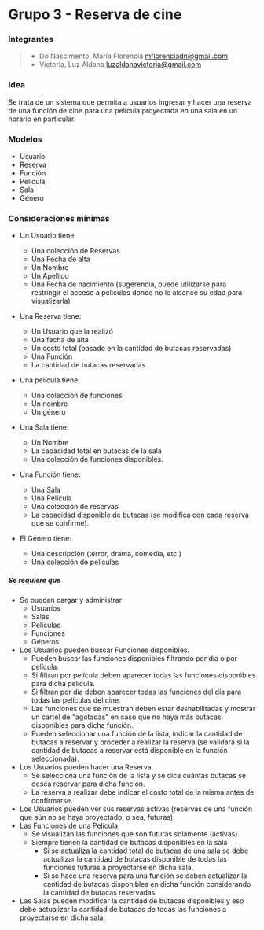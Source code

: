 # Grupo 3 - Reserva de cine

### Integrantes
> - Do Nascimento, María Florencia	<mflorenciadn@gmail.com>
> - Victoria, Luz Aldana	<luzaldanavictoria@gmail.com>

### Idea
Se trata de un sistema que permita a usuarios ingresar y hacer una reserva de una función de cine para una película proyectada en una sala en un horario en particular.
 
### Modelos
 - Usuario 
 - Reserva 
 - Función 
 - Película 
 - Sala 
 - Género
 
### Consideraciones mínimas
 - Un Usuario tiene  
	 - Una colección de Reservas 
	 - Una Fecha de alta 
	 - Un Nombre 
	 - Un Apellido 
	 - Una Fecha de nacimiento (sugerencia, puede utilizarse para restringir el acceso a películas donde no le alcance su edad para visualizarla) 
 
 - Una Reserva tiene: 
	 - Un Usuario que la realizó 
	 - Una fecha de alta 
	 - Un costo total (basado en la cantidad de butacas reservadas) 
	 - Una Función 
	 - La cantidad de butacas reservadas 
 
 - Una película tiene: 
	 - Una colección de funciones 
	 - Un nombre 
	 - Un género 
 
 - Una Sala tiene: 
	 - Un Nombre 
	 - La capacidad total en butacas de la sala 
	 - Una colección de funciones disponibles. 
 
 - Una Función tiene: 
	 - Una Sala 
	 - Una Película 
	 - Una colección de reservas. 
	 - La capacidad disponible de butacas (se modifica con cada reserva que se confirme). 
 
 - El Género tiene: 
	 - Una descripción (terror, drama, comedia, etc.) 
	 - Una colección de películas 

 
##### Se requiere que 
 - Se puedan cargar y administrar   
	- Usuarios
	- Salas 
	- Películas 
	- Funciones 
	- Géneros 
 - Los Usuarios pueden buscar Funciones disponibles. 
	 - Pueden buscar las funciones disponibles filtrando por día o por película. 
	 - Si filtran por película deben aparecer todas las funciones disponibles para dicha película. 
	 - Si filtran por día deben aparecer todas las funciones del día para todas las películas del cine. 
	 - Las funciones que se muestran deben estar deshabilitadas y mostrar un cartel de "agotadas" en caso que no haya más butacas disponibles para dicha función. 
	 - Pueden seleccionar una función de la lista, indicar la cantidad de butacas a reservar y proceder a realizar la reserva (se validará si la cantidad de butacas a reservar está disponible en la función seleccionada). 
 - Los Usuarios pueden hacer una Reserva. 
	 - Se selecciona una función de la lista y se dice cuántas butacas se desea reservar para dicha función. 
	 - La reserva a realizar debe indicar el costo total de la misma antes de confirmarse. 
 - Los Usuarios pueden ver sus reservas activas (reservas de una función que aún no se haya proyectado, o sea, futuras). 
 - Las Funciones de una Película 
	 - Se visualizan las funciones que son futuras solamente (activas). 
	 - Siempre tienen la cantidad de butacas disponibles en la sala 
		 - Si se actualiza la cantidad total de butacas de una sala se debe actualizar la cantidad de butacas disponible de todas las funciones futuras a proyectarse en dicha sala. 
		 - Si se hace una reserva para una función se deben actualizar la cantidad de butacas disponibles en dicha función considerando la cantidad de butacas reservadas. 
 - Las Salas pueden modificar la cantidad de butacas disponibles y eso debe actualizar la cantidad de butacas de todas las funciones a proyectarse en dicha sala. 
